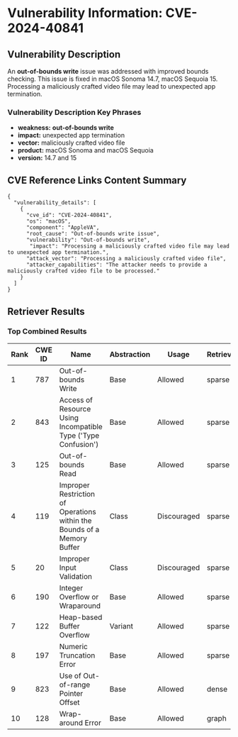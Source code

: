 # Vulnerability Information: CVE-2024-40841

## Vulnerability Description
An **out-of-bounds write** issue was addressed with improved bounds checking. This issue is fixed in macOS Sonoma 14.7, macOS Sequoia 15. Processing a maliciously crafted video file may lead to unexpected app termination.

### Vulnerability Description Key Phrases
- **weakness:** **out-of-bounds write**
- **impact:** unexpected app termination
- **vector:** maliciously crafted video file
- **product:** macOS Sonoma and macOS Sequoia
- **version:** 14.7 and 15

## CVE Reference Links Content Summary
```
{
  "vulnerability_details": [
    {
      "cve_id": "CVE-2024-40841",
      "os": "macOS",
      "component": "AppleVA",
      "root_cause": "Out-of-bounds write issue",
      "vulnerability": "Out-of-bounds write",
       "impact": "Processing a maliciously crafted video file may lead to unexpected app termination.",
      "attack_vector": "Processing a maliciously crafted video file",
      "attacker_capabilities": "The attacker needs to provide a maliciously crafted video file to be processed."
    }
  ]
}
```

## Retriever Results

### Top Combined Results

| Rank | CWE ID | Name | Abstraction | Usage  | Retrievers | Individual Scores |
|------|--------|------|-------------|-------|------------|-------------------|
| 1 | 787 | Out-of-bounds Write | Base | Allowed | sparse | 0.306 |
| 2 | 843 | Access of Resource Using Incompatible Type ('Type Confusion') | Base | Allowed | sparse | 0.268 |
| 3 | 125 | Out-of-bounds Read | Base | Allowed | sparse | 0.259 |
| 4 | 119 | Improper Restriction of Operations within the Bounds of a Memory Buffer | Class | Discouraged | sparse | 0.252 |
| 5 | 20 | Improper Input Validation | Class | Discouraged | sparse | 0.248 |
| 6 | 190 | Integer Overflow or Wraparound | Base | Allowed | sparse | 0.242 |
| 7 | 122 | Heap-based Buffer Overflow | Variant | Allowed | sparse | 0.234 |
| 8 | 197 | Numeric Truncation Error | Base | Allowed | sparse | 0.220 |
| 9 | 823 | Use of Out-of-range Pointer Offset | Base | Allowed | dense | 0.534 |
| 10 | 128 | Wrap-around Error | Base | Allowed | graph | 0.003 |


